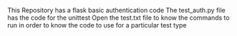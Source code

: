 This Repository has a flask basic authentication code
The test_auth.py file has the code for the unittest
Open the test.txt file to know the commands to run in order to know the code to use for a particular test type
